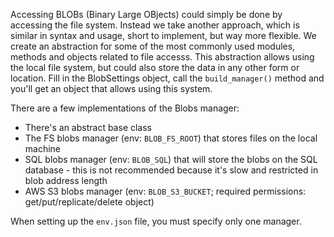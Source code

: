 Accessing BLOBs (Binary Large OBjects) could simply be done by accessing the file system.
Instead we take another approach, which is similar in syntax and usage, short to implement, but way more flexible.
We create an abstraction for some of the most commonly used modules, methods and objects related to file accesss.
This abstraction allows using the local file system, but could also store the data in any other form or location.
Fill in the BlobSettings object, call the `build_manager()` method and you'll get an object that allows using this system.

There are a few implementations of the Blobs manager:
- There's an abstract base class
- The FS blobs manager (env: `BLOB_FS_ROOT`) that stores files on the local machine
- SQL blobs manager (env: `BLOB_SQL`) that will store the blobs on the SQL database - this is not recommended because it's slow and restricted in blob address length
- AWS S3 blobs manager (env: `BLOB_S3_BUCKET`; required permissions: get/put/replicate/delete object)

When setting up the `env.json` file, you must specify only one manager.